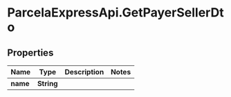 # ParcelaExpressApi.GetPayerSellerDto

## Properties
Name | Type | Description | Notes
------------ | ------------- | ------------- | -------------
**name** | **String** |  | 
